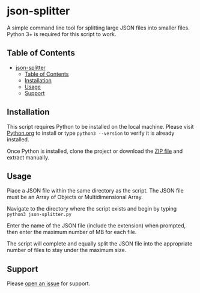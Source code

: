 # json-splitter
A simple command line tool for splitting large JSON files into smaller files. Python 3+ is required for this script to work.

## Table of Contents

- [json-splitter](#json-splitter)
  - [Table of Contents](#table-of-contents)
  - [Installation](#installation)
  - [Usage](#usage)
  - [Support](#support)

## Installation
This script requires Python to be installed on the local machine. Please visit [Python.org](https://www.python.org/) to install or type `python3 --version` to verify it is already installed.

Once Python is installed, clone the project or download the [ZIP file](https://github.com/jhsu98/json-splitter/archive/master.zip) and extract manually.

## Usage
Place a JSON file within the same directory as the script. The JSON file must be an Array of Objects or Multidimensional Array.

Navigate to the directory where the script exists and begin by typing `python3 json-splitter.py`

Enter the name of the JSON file (include the extension) when prompted, then enter the maximum number of MB for each file.

The script will complete and equally split the JSON file into the appropriate number of files to stay under the maximum size.

## Support
Please [open an issue](https://github.com/jhsu98/json-splitter/issues/new) for support.